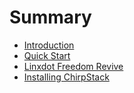 # Summary

* [Introduction](README.md)
* [Quick Start](quick_start.md)
* [Linxdot Freedom Revive](reviveLinxdotFreedom.md)
* [Installing ChirpStack](installChirpstack.md)
